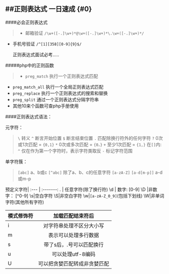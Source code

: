 ##正则表达式 一日速成 {#0}
---
####必会正则表达式
>+ 邮箱验证
`/\w+([-.]\w+)*@\w+([-.]\w+)*\.\w+([-.]\w+)*/`
 + 手机号验证
`/^[1][358][0-9]{9}$/`

	正则表达式面试必考.....

#####php中的正则函数
>+ `preg_match` 执行一个正则表达式匹配
+ `preg_match_all` 执行一个全局正则表达式匹配
+ `preg_replace` 执行一个正则表达式的搜索和替换
+ `preg_split` 通过一个正则表达式分隔字符串
+ 其他10来个函数可查php手册使用

####正则表达式语法：

元字符：
> `\`  转义
> `^`	断言开始位置
> `$`	断言结束位置
> `.`	匹配除换行符外的任何字符
> `?`	0次或1次匹配 = `{0,1}`
> `*`	0次或多次匹配 = `{0，}`
> `+`	至少1次匹配 = `{1,}`
在`[]`内:
`^` 仅在作为第一个字符时，表示字符类取反
`-` 标记字符范围

单字符簇：
> `[abc]` a、b或c 
> `[^abc]` 除了a、b、c的任意字符
> `[a-zA-Z]` 
> `[a-d[m-p]]` a-d或m-p


>
预定义字符|
 :--- | :-------:
 .    |   任意字符(除了换行符)
 \d   |   数字: [0-9]
 \D   |非数字： [^0-9] 
\s|空白字符
\S|非空白字符
\w|`[a-zA-Z_0_9]`(包括下划线)
\W|非单词字符(其他所有字符)

>
模式修饰符|加载匹配结束符后
:---|:---:
i|对字符串处理不区分大小写
m|表示可以处理多行数据
s|带了s后，.号可以匹配换行
u|可以处理utf-8编码
U|可以把贪婪匹配转成非贪婪匹配






<br>
<br>
<br>
<br>
<br>
<br>
<br>
<br>
<br>
<br>






















